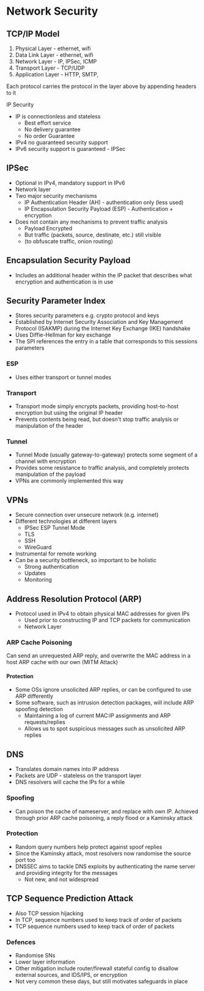 # Network Security

## TCP/IP Model
1. Physical Layer - ethernet, wifi
2. Data Link Layer - ethernet, wifi
3. Network Layer - IP, IPSec, ICMP
4. Transport Layer - TCP/UDP
5. Application Layer - HTTP, SMTP, 

Each protocol carries the protocol in the layer above by appending headers to it

IP Security
- IP is connectionless and stateless
	- Best effort service
	- No delivery guarantee
	- No order Guarantee
- IPv4 no guaranteed security support
- IPv6 security support is guaranteed - IPSec

## IPSec
- Optional in IPv4, mandatory support in IPv6
- Network layer
- Two major security mechanisms
	- IP Authentication Header (AH) - authentication only (less used)
	- IP Encapsulation Security Payload (ESP) - Authentication + encryption
- Does not contain any mechanisms to prevent traffic analysis
	- Payload Encrypted
	- But traffic (packets, source, destinate, etc.) still visible
	- (to obfuscate traffic, onion routing)

## Encapsulation Security Payload
- Includes an additional header within the IP packet that describes what encryption and authentication is in use

## Security Parameter Index
- Stores security parameters e.g. crypto protocol and keys
- Established by Internet Security Association and Key Management Protocol (ISAKMP) during the Internet Key Exchange (IKE) handshake
- Uses Diffie-Hellman for key exchange
- The SPI references the entry in a table that corresponds to this sessions parameters
### ESP 
- Uses either transport or tunnel modes
### Transport
- Transport mode simply encrypts packets, providing host-to-host encryption but using the original IP header
- Prevents contents being read, but doesn't stop traffic analysis or manipulation of the header
### Tunnel
- Tunnel Mode (usually gateway-to-gateway) protects some segment of a channel with encryption
- Provides some resistance to traffic analysis, and completely protects manipulation of the payload
- VPNs are commonly implemented this way

## VPNs
- Secure connection over unsecure network (e.g. internet)
- Different technologies at different layers
	- IPSec ESP Tunnel Mode
	- TLS 
	- SSH
	- WireGuard
- Instrumental for remote working
- Can be a security bottleneck, so important to be holistic
	- Strong authentication
	- Updates
	- Monitoring

## Address Resolution Protocol (ARP)
- Protocol used in IPv4 to obtain physical MAC addresses for given IPs
	- Used prior to constructing IP and TCP packets for communication
	- Network Layer

### ARP Cache Poisoning
Can send an unrequested ARP reply, and overwrite the MAC address in a host ARP cache with our own (MITM Attack)

#### Protection
- Some OSs ignore unsolicited ARP replies, or can be configured to use ARP differently
- Some software, such as intrusion detection packages, will include ARP spoofing detection
	- Maintaining a log of current MAC:IP assignments and ARP requests/replies
	- Allows us to spot suspicious messages such as unsolicited ARP replies

## DNS
- Translates domain names into IP address
- Packets are UDP - stateless on the transport layer
- DNS resolvers will cache the IPs for a while
### Spoofing
- Can poison the cache of nameserver, and replace with own IP. Achieved through prior ARP cache poisoning, a reply flood or a Kaminsky attack
### Protection
- Random query numbers help protect against spoof replies
- Since the Kaminsky attack, most resolvers now randomise the source port too
- DNSSEC aims to tackle DNS exploits by authenticating the name server and providing integrity for the messages
	- Not new, and not widespread

## TCP Sequence Prediction Attack
- Also TCP session hijacking
- In TCP, sequence numbers used to keep track of order of packets
- TCP sequence numbers used to keep track of order of packets
### Defences
- Randomise SNs
- Lower layer information
- Other mitigation include router/firewall stateful config to disallow external sources, and IDS/IPS, or encryption
- Not very common these days, but still motivates safeguards in place